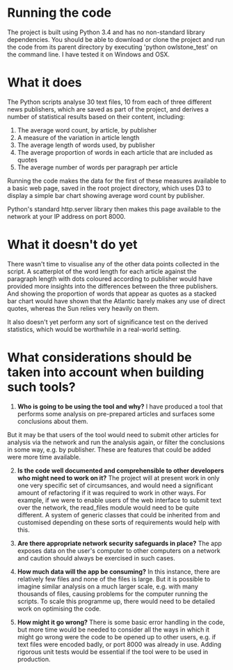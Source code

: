 # Running the code
The project is built using Python 3.4 and has no non-standard library dependencies. You should be able to download or clone the project and run the code from its parent directory by executing 'python owlstone_test' on the command line. I have tested it on Windows and OSX. 

# What it does
The Python scripts analyse 30 text files, 10 from each of three different news publishers, which are saved as part of the project, and derives a number of statistical results based on their content, including: 

1. The average word count, by article, by publisher
2. A measure of the variation in article length
3. The average length of words used, by publisher
4. The average proportion of words in each article that are included as quotes
5. The average number of words per paragraph per article

Running the code makes the data for the first of these measures available to a basic web page, saved in the root project directory, which uses D3 to display a simple bar chart showing average word count by publisher. 

Python's standard http.server library then makes this page available to the network at your IP address on port 8000. 

# What it doesn't do yet
There wasn't time to visualise any of the other data points collected in the script. A scatterplot of the word length for each article against the paragraph length with dots coloured according to publisher would have provided more insights into the differences between the three publishers. And showing the proportion of words that appear as quotes as a stacked bar chart would have shown that the Atlantic barely makes any use of direct quotes, whereas the Sun relies very heavily on them. 

It also doesn't yet perform any sort of significance test on the derived statistics, which would be worthwhile in a real-world setting. 

# What considerations should be taken into account when building such tools?

1. **Who is going to be using the tool and why?**
I have produced a tool that performs some analysis on pre-prepared articles and surfaces some conclusions about them. 

But it may be that users of the tool would need to submit other articles for analysis via the network and run the analysis again, or filter the conclusions in some way, e.g. by publisher. These are features that could be added were more time available. 

2. **Is the code well documented and comprehensible to other developers who might need to work on it?**
The project will at present work in only one very specific set of circumsances, and would need a significant amount of refactoring if it was required to work in other ways. For example, if we were to enable users of the web interface to submit text over the network, the read_files module would need to be quite different. A system of generic classes that could be inherited from and customised depending on these sorts of requirements would help with this. 

3. **Are there appropriate network security safeguards in place?**
The app exposes data on the user's computer to other computers on a network and caution should always be exercised in such cases. 

4. **How much data will the app be consuming?**
In this instance, there are relatively few files and none of the files is large. But it is possible to imagine similar analysis on a much larger scale, e.g. with many thousands of files, causing problems for the computer running the scripts. To scale this programme up, there would need to be detailed work on optimising the code. 

5. **How might it go wrong?**
There is some basic error handling in the code, but more time would be needed to consider all the ways in which it might go wrong were the code to be opened up to other users, e.g. if text files were encoded badly, or port 8000 was already in use. Adding rigorous unit tests would be essential if the tool were to be used in production. 
